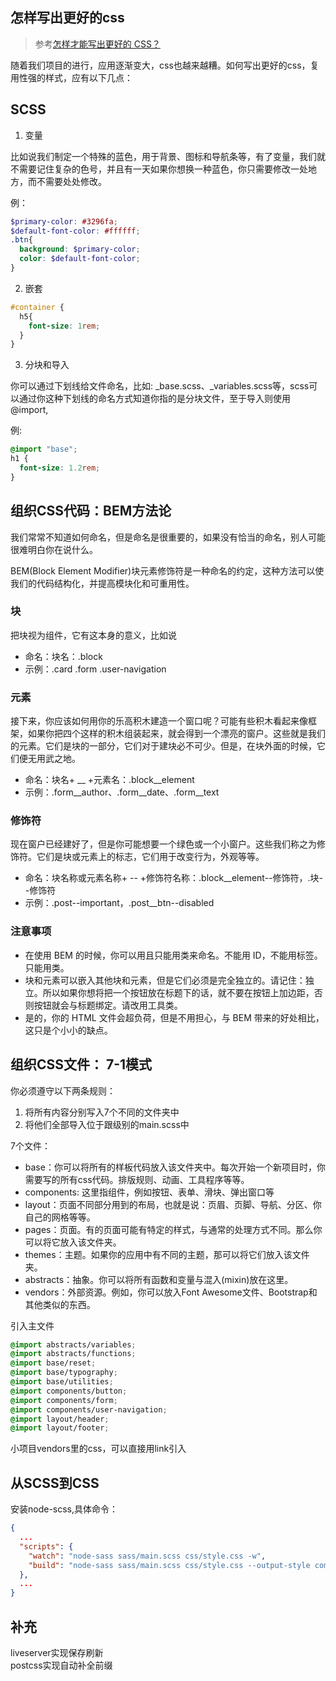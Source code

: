 ## 怎样写出更好的css

> 参考[怎样才能写出更好的 CSS？](https://mp.weixin.qq.com/s/4QXqTvFd1YbsWL9DQfbdhg)

随着我们项目的进行，应用逐渐变大，css也越来越糟。如何写出更好的css，复用性强的样式，应有以下几点：

## SCSS 

1. 变量

比如说我们制定一个特殊的蓝色，用于背景、图标和导航条等，有了变量，我们就不需要记住复杂的色号，并且有一天如果你想换一种蓝色，你只需要修改一处地方，而不需要处处修改。

例：

```scss
$primary-color: #3296fa;
$default-font-color: #ffffff;
.btn{
  background: $primary-color;
  color: $default-font-color;
}
```

2. 嵌套

```scss
#container {
  h5{
    font-size: 1rem;
  }
}
```

3. 分块和导入

你可以通过下划线给文件命名，比如: _base.scss、_variables.scss等，scss可以通过你这种下划线的命名方式知道你指的是分块文件，至于导入则使用@import,  

例:

```scss
@import "base";
h1 {
  font-size: 1.2rem;
}
```

## 组织CSS代码：BEM方法论

我们常常不知道如何命名，但是命名是很重要的，如果没有恰当的命名，别人可能很难明白你在说什么。  

BEM(Block Element Modifier)块元素修饰符是一种命名的约定，这种方法可以使我们的代码结构化，并提高模块化和可重用性。

### 块

把块视为组件，它有这本身的意义，比如说  
* 命名：块名：.block
* 示例：.card .form .user-navigation

### 元素

接下来，你应该如何用你的乐高积木建造一个窗口呢？可能有些积木看起来像框架，如果你把四个这样的积木组装起来，就会得到一个漂亮的窗户。这些就是我们的元素。它们是块的一部分，它们对于建块必不可少。但是，在块外面的时候，它们便无用武之地。  

* 命名：块名+ __ +元素名：.block__element
* 示例：.form__author、.form__date、.form__text

### 修饰符

现在窗户已经建好了，但是你可能想要一个绿色或一个小窗户。这些我们称之为修饰符。它们是块或元素上的标志，它们用于改变行为，外观等等。  

* 命名：块名称或元素名称+ -- +修饰符名称：.block__element--修饰符，.块--修饰符
* 示例：.post--important，.post__btn--disabled

### 注意事项

* 在使用 BEM 的时候，你可以用且只能用类来命名。不能用 ID，不能用标签。只能用类。
* 块和元素可以嵌入其他块和元素，但是它们必须是完全独立的。请记住：独立。所以如果你想将把一个按钮放在标题下的话，就不要在按钮上加边距，否则按钮就会与标题绑定。请改用工具类。
* 是的，你的 HTML 文件会超负荷，但是不用担心，与 BEM 带来的好处相比，这只是个小小的缺点。

## 组织CSS文件： 7-1模式

你必须遵守以下两条规则：    
1. 将所有内容分别写入7个不同的文件夹中
2. 将他们全部导入位于跟级别的main.scss中

7个文件：  
* base：你可以将所有的样板代码放入该文件夹中。每次开始一个新项目时，你需要写的所有css代码。排版规则、动画、工具程序等等。
* components: 这里指组件，例如按钮、表单、滑块、弹出窗口等
* layout：页面不同部分用到的布局，也就是说：页眉、页脚、导航、分区、你自己的网格等等。
* pages：页面。有的页面可能有特定的样式，与通常的处理方式不同。那么你可以将它放入该文件夹。
* themes：主题。如果你的应用中有不同的主题，那可以将它们放入该文件夹。
* abstracts：抽象。你可以将所有函数和变量与混入(mixin)放在这里。
* vendors：外部资源。例如，你可以放入Font Awesome文件、Bootstrap和其他类似的东西。

引入主文件

```scss
@import abstracts/variables;
@import abstracts/functions;
@import base/reset;
@import base/typography;
@import base/utilities;
@import components/button;
@import components/form;
@import components/user-navigation;
@import layout/header;
@import layout/footer;
```

小项目vendors里的css，可以直接用link引入

## 从SCSS到CSS

安装node-scss,具体命令：

```json
{
  ...
  "scripts": {
    "watch": "node-sass sass/main.scss css/style.css -w",
    "build": "node-sass sass/main.scss css/style.css --output-style compressed"
  },
  ...
}
```

## 补充

liveserver实现保存刷新  
postcss实现自动补全前缀